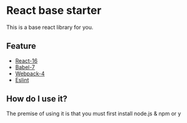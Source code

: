 # React base starter
This is a base react library for you.

## Feature
- [React-16](https://github.com/facebook/react)
- [Babel-7](https://github.com/babel/babel)
- [Webpack-4](https://github.com/webpack/webpack)
- [Eslint](vhttps://github.com/eslint/eslint)

## How do I use it?
The premise of using it is that you must first install node.js & npm or y

